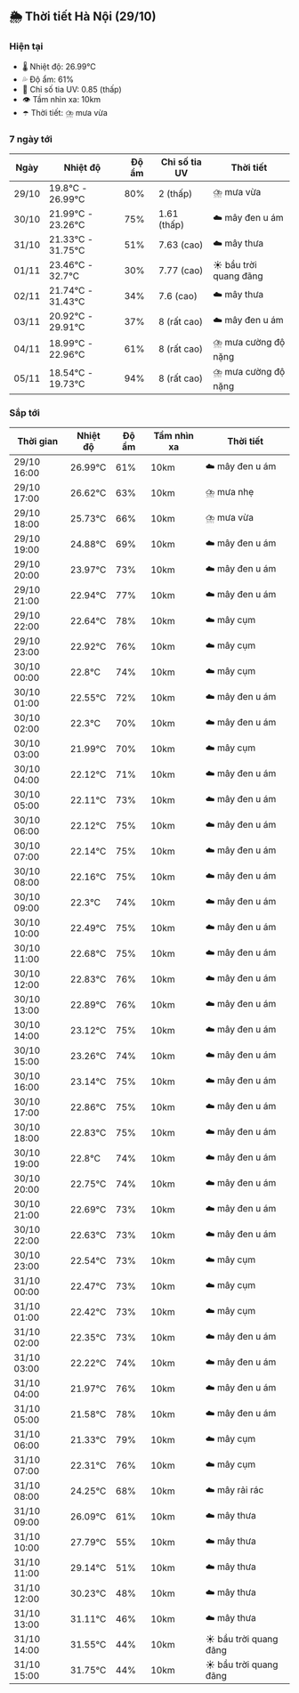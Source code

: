 ## 🌦️ Thời tiết Hà Nội (29/10)

### Hiện tại

- 🌡️ Nhiệt độ: 26.99℃
- 💦 Độ ẩm: 61%
- 🌟 Chỉ số tia UV: 0.85 (thấp)
- 👁️ Tầm nhìn xa: 10km
- ☂️ Thời tiết: ⛈️ mưa vừa

### 7 ngày tới

| Ngày | Nhiệt độ | Độ ẩm | Chỉ số tia UV | Thời tiết |
| --- | --- | --- | --- | --- |
| 29/10 | 19.8℃ - 26.99℃ | 80% | 2 (thấp) | ⛈️ mưa vừa |
| 30/10 | 21.99℃ - 23.26℃ | 75% | 1.61 (thấp) | ☁️ mây đen u ám |
| 31/10 | 21.33℃ - 31.75℃ | 51% | 7.63 (cao) | ☁️ mây thưa |
| 01/11 | 23.46℃ - 32.7℃ | 30% | 7.77 (cao) | ☀️ bầu trời quang đãng |
| 02/11 | 21.74℃ - 31.43℃ | 34% | 7.6 (cao) | ☁️ mây thưa |
| 03/11 | 20.92℃ - 29.91℃ | 37% | 8 (rất cao) | ☁️ mây đen u ám |
| 04/11 | 18.99℃ - 22.96℃ | 61% | 8 (rất cao) | ⛈️ mưa cường độ nặng |
| 05/11 | 18.54℃ - 19.73℃ | 94% | 8 (rất cao) | ⛈️ mưa cường độ nặng |

### Sắp tới

| Thời gian | Nhiệt độ | Độ ẩm | Tầm nhìn xa | Thời tiết |
| --- | --- | --- | --- | --- |
| 29/10 16:00 | 26.99℃ | 61% | 10km | ☁️ mây đen u ám |
| 29/10 17:00 | 26.62℃ | 63% | 10km | ⛈️ mưa nhẹ |
| 29/10 18:00 | 25.73℃ | 66% | 10km | ⛈️ mưa vừa |
| 29/10 19:00 | 24.88℃ | 69% | 10km | ☁️ mây đen u ám |
| 29/10 20:00 | 23.97℃ | 73% | 10km | ☁️ mây đen u ám |
| 29/10 21:00 | 22.94℃ | 77% | 10km | ☁️ mây đen u ám |
| 29/10 22:00 | 22.64℃ | 78% | 10km | ☁️ mây cụm |
| 29/10 23:00 | 22.92℃ | 76% | 10km | ☁️ mây cụm |
| 30/10 00:00 | 22.8℃ | 74% | 10km | ☁️ mây cụm |
| 30/10 01:00 | 22.55℃ | 72% | 10km | ☁️ mây đen u ám |
| 30/10 02:00 | 22.3℃ | 70% | 10km | ☁️ mây đen u ám |
| 30/10 03:00 | 21.99℃ | 70% | 10km | ☁️ mây cụm |
| 30/10 04:00 | 22.12℃ | 71% | 10km | ☁️ mây đen u ám |
| 30/10 05:00 | 22.11℃ | 73% | 10km | ☁️ mây đen u ám |
| 30/10 06:00 | 22.12℃ | 75% | 10km | ☁️ mây đen u ám |
| 30/10 07:00 | 22.14℃ | 75% | 10km | ☁️ mây đen u ám |
| 30/10 08:00 | 22.16℃ | 75% | 10km | ☁️ mây đen u ám |
| 30/10 09:00 | 22.3℃ | 74% | 10km | ☁️ mây đen u ám |
| 30/10 10:00 | 22.49℃ | 75% | 10km | ☁️ mây đen u ám |
| 30/10 11:00 | 22.68℃ | 75% | 10km | ☁️ mây đen u ám |
| 30/10 12:00 | 22.83℃ | 76% | 10km | ☁️ mây đen u ám |
| 30/10 13:00 | 22.89℃ | 76% | 10km | ☁️ mây đen u ám |
| 30/10 14:00 | 23.12℃ | 75% | 10km | ☁️ mây đen u ám |
| 30/10 15:00 | 23.26℃ | 74% | 10km | ☁️ mây đen u ám |
| 30/10 16:00 | 23.14℃ | 75% | 10km | ☁️ mây đen u ám |
| 30/10 17:00 | 22.86℃ | 75% | 10km | ☁️ mây đen u ám |
| 30/10 18:00 | 22.83℃ | 75% | 10km | ☁️ mây đen u ám |
| 30/10 19:00 | 22.8℃ | 74% | 10km | ☁️ mây đen u ám |
| 30/10 20:00 | 22.75℃ | 74% | 10km | ☁️ mây đen u ám |
| 30/10 21:00 | 22.69℃ | 73% | 10km | ☁️ mây đen u ám |
| 30/10 22:00 | 22.63℃ | 73% | 10km | ☁️ mây đen u ám |
| 30/10 23:00 | 22.54℃ | 73% | 10km | ☁️ mây cụm |
| 31/10 00:00 | 22.47℃ | 73% | 10km | ☁️ mây cụm |
| 31/10 01:00 | 22.42℃ | 73% | 10km | ☁️ mây cụm |
| 31/10 02:00 | 22.35℃ | 73% | 10km | ☁️ mây đen u ám |
| 31/10 03:00 | 22.22℃ | 74% | 10km | ☁️ mây đen u ám |
| 31/10 04:00 | 21.97℃ | 76% | 10km | ☁️ mây đen u ám |
| 31/10 05:00 | 21.58℃ | 78% | 10km | ☁️ mây đen u ám |
| 31/10 06:00 | 21.33℃ | 79% | 10km | ☁️ mây cụm |
| 31/10 07:00 | 22.31℃ | 76% | 10km | ☁️ mây cụm |
| 31/10 08:00 | 24.25℃ | 68% | 10km | ☁️ mây rải rác |
| 31/10 09:00 | 26.09℃ | 61% | 10km | ☁️ mây thưa |
| 31/10 10:00 | 27.79℃ | 55% | 10km | ☁️ mây thưa |
| 31/10 11:00 | 29.14℃ | 51% | 10km | ☁️ mây thưa |
| 31/10 12:00 | 30.23℃ | 48% | 10km | ☁️ mây thưa |
| 31/10 13:00 | 31.11℃ | 46% | 10km | ☁️ mây thưa |
| 31/10 14:00 | 31.55℃ | 44% | 10km | ☀️ bầu trời quang đãng |
| 31/10 15:00 | 31.75℃ | 44% | 10km | ☀️ bầu trời quang đãng |

